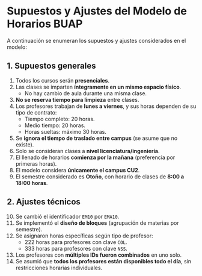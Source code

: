 # Supuestos y Ajustes del Modelo de Horarios BUAP

A continuación se enumeran los supuestos y ajustes considerados en el modelo:

## 1. Supuestos generales

1. Todos los cursos serán **presenciales**.
2. Las clases se imparten **íntegramente en un mismo espacio físico**.  
   - No hay cambio de aula durante una misma clase.
3. **No se reserva tiempo para limpieza** entre clases.
4. Los profesores trabajan de **lunes a viernes**, y sus horas dependen de su tipo de contrato:
   - Tiempo completo: 20 horas.
   - Medio tiempo: 20 horas.
   - Horas sueltas: máximo 30 horas.
5. Se **ignora el tiempo de traslado entre campus** (se asume que no existe).
6. Solo se consideran clases a **nivel licenciatura/ingeniería**.
7. El llenado de horarios **comienza por la mañana** (preferencia por primeras horas).
8. El modelo considera **únicamente el campus CU2**.
9. El semestre considerado es **Otoño**, con horario de clases de **8:00 a 18:00 horas**.

## 2. Ajustes técnicos

10. Se cambió el identificador `EM10` por `EMA10`.
11. Se implementó el **diseño de bloques** (agrupación de materias por semestre).
12. Se asignaron horas específicas según tipo de profesor:
    - 222 horas para profesores con clave `COL`.
    - 333 horas para profesores con clave `NSS`.
13. Los profesores con **múltiples IDs fueron combinados** en uno solo.
14. Se asumió que **todos los profesores están disponibles todo el día**, sin restricciones horarias individuales.